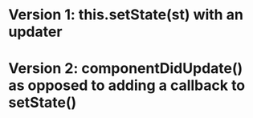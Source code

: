 # Version 1: this.setState(st) with an updater

# Version 2: componentDidUpdate() as opposed to adding a callback to setState()
